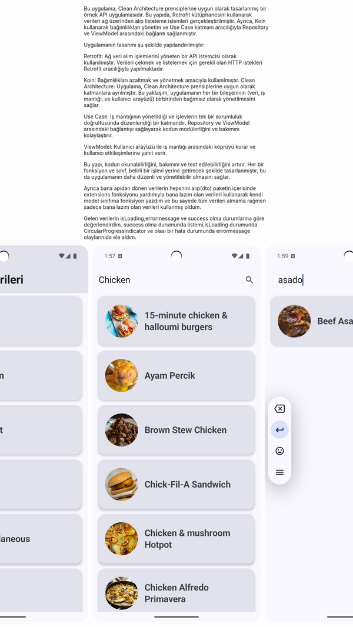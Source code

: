 

Bu uygulama, Clean Architecture prensiplerine uygun olarak tasarlanmış bir örnek API uygulamasıdır. Bu yapıda, Retrofit kütüphanesini kullanarak verileri ağ üzerinden alıp listeleme işlemleri gerçekleştirilmiştir. 
Ayrıca, Koin kullanarak bağımlılıkları yönetim ve Use Case katmanı aracılığıyla Repository ve ViewModel arasındaki bağlantı sağlanmıştır.

Uygulamanın tasarımı şu şekilde yapılandırılmıştır:

Retrofit: Ağ veri alım işlemlerini yöneten bir API istemcisi olarak kullanılmıştır. Verileri çekmek ve listelemek için gerekli olan HTTP istekleri Retrofit aracılığıyla yapılmaktadır.

Koin: Bağımlılıkları azaltmak ve yönetmek amacıyla kullanılmıştır.
Clean Architecture: Uygulama, Clean Architecture prensiplerine uygun olarak katmanlara ayrılmıştır. Bu yaklaşım, uygulamanın her bir bileşeninin (veri, iş mantığı, ve kullanıcı arayüzü) 
birbirinden bağımsız olarak yönetilmesini sağlar.

Use Case: İş mantığının yönetildiği ve işlevlerin tek bir sorumluluk doğrultusunda düzenlendiği bir katmandır. Repository ve ViewModel arasındaki bağlantıyı sağlayarak kodun modülerliğini ve bakımını kolaylaştırır.

ViewModel: Kullanıcı arayüzü ile iş mantığı arasındaki köprüyü kurar ve kullanıcı etkileşimlerine yanıt verir.

Bu yapı, kodun okunabilirliğini, bakımını ve test edilebilirliğini artırır. Her bir fonksiyon ve sınıf, belirli bir işlevi yerine getirecek şekilde tasarlanmıştır, bu da uygulamanın daha düzenli ve yönetilebilir olmasını sağlar.

Ayrıca bana apidan dönen verilerin hepsnini alıp(dto) paketin içerisinde extensions fonksiyonu yardımıyla bana lazım olan verileri kullanarak kendi model sınıfıma fonksiyon yazdım ve bu sayede tüm verileri almama rağmen sadece bana lazım olan verileri kullanmış oldum.

Gelen verilerin isLoading,errormessage ve success olma durumlarına göre değerlendirdim. success olma durumunda listemi,isLoading durumunda CircularProgressIndicator ve olası bir hata durumunda errormessage olaylarınıda ele aldım.

<div style="display: flex; justify-content: center; gap: 10px;">
  <img src="https://github.com/dumanYusuf/RetroKoinLivedataApp/blob/master/meal1.png?raw=true" alt="Meal 1" style="width: 150; height: auto; border-radius: 8px;">
  <img src="https://github.com/dumanYusuf/RetroKoinLivedataApp/blob/master/meal2.png?raw=true" alt="Meal 2" style="width: 150; height: auto; border-radius: 8px;">
  <img src="https://github.com/dumanYusuf/RetroKoinLivedataApp/blob/master/meal3.png?raw=true" alt="Meal 3" style="width: 150; height: auto; border-radius: 8px;">
</div>

